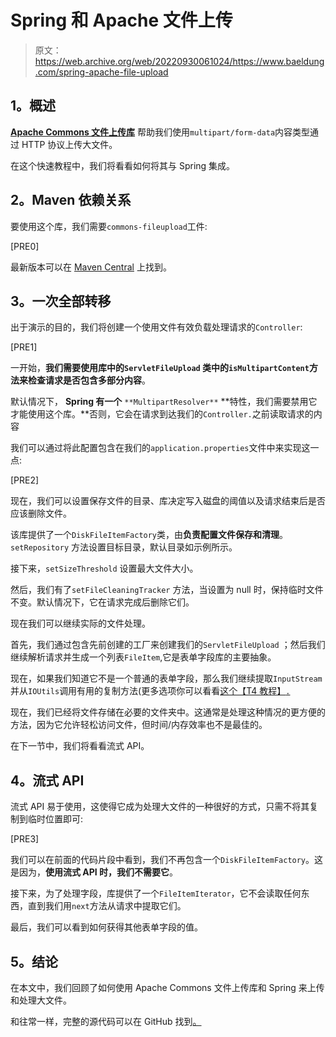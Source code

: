 # Spring 和 Apache 文件上传

> 原文：<https://web.archive.org/web/20220930061024/https://www.baeldung.com/spring-apache-file-upload>

## **1。概述**

[**Apache Commons 文件上传库**](https://web.archive.org/web/20221128041557/https://commons.apache.org/proper/commons-fileupload/index.html) 帮助我们使用`multipart/form-data`内容类型通过 HTTP 协议上传大文件。

在这个快速教程中，我们将看看如何将其与 Spring 集成。

## **2。Maven 依赖关系**

要使用这个库，我们需要`commons-fileupload`工件:

[PRE0]

最新版本可以在 [Maven Central](https://web.archive.org/web/20221128041557/https://search.maven.org/classic/#search%7Cga%7C1%7Ca%3A%22commons-fileupload%22) 上找到。

## **3。一次全部转移**

出于演示的目的，我们将创建一个使用文件有效负载处理请求的`Controller`:

[PRE1]

一开始，**我们需要使用库中的`ServletFileUpload` 类中的`isMultipartContent`方法来检查请求是否包含多部分内容**。

默认情况下， **Spring 有一个** `**MultipartResolver**` **特性，我们需要禁用它才能使用这个库。**否则，它会在请求到达我们的`Controller.`之前读取请求的内容

我们可以通过将此配置包含在我们的`application.properties`文件中来实现这一点:

[PRE2]

现在，我们可以设置保存文件的目录、库决定写入磁盘的阈值以及请求结束后是否应该删除文件。

该库提供了一个`DiskFileItemFactory`类，由**负责配置文件保存和清理**。`setRepository` 方法设置目标目录，默认目录如示例所示。

接下来，`setSizeThreshold` 设置最大文件大小。

然后，我们有了`setFileCleaningTracker` 方法，当设置为 null 时，保持临时文件不变。默认情况下，它在请求完成后删除它们。

现在我们可以继续实际的文件处理。

首先，我们通过包含先前创建的工厂来创建我们的`ServletFileUpload` ；然后我们继续解析请求并生成一个列表`FileItem`,它是表单字段库的主要抽象。

现在，如果我们知道它不是一个普通的表单字段，那么我们继续提取`InputStream` 并从`IOUtils`调用有用的复制方法(更多选项你可以看看[这个【T4 教程】`.`](/web/20221128041557/https://www.baeldung.com/convert-input-stream-to-a-file)

现在，我们已经将文件存储在必要的文件夹中。这通常是处理这种情况的更方便的方法，因为它允许轻松访问文件，但时间/内存效率也不是最佳的。

在下一节中，我们将看看流式 API。

## **4。流式 API**

流式 API 易于使用，这使得它成为处理大文件的一种很好的方式，只需不将其复制到临时位置即可:

[PRE3]

我们可以在前面的代码片段中看到，我们不再包含一个`DiskFileItemFactory`。这是因为，**使用流式 API 时，我们不需要它**。

接下来，为了处理字段，库提供了一个`FileItemIterator`，它不会读取任何东西，直到我们用`next`方法从请求中提取它们。

最后，我们可以看到如何获得其他表单字段的值。

## **5。结论**

在本文中，我们回顾了如何使用 Apache Commons 文件上传库和 Spring 来上传和处理大文件。

和往常一样，完整的源代码可以在 GitHub 找到[。](https://web.archive.org/web/20221128041557/https://github.com/eugenp/tutorials/tree/master/spring-web-modules/spring-rest-simple)